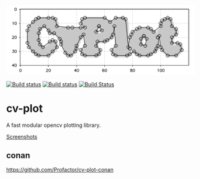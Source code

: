 ![CvPlot](doc/img/contours.PNG)

[![Build status](https://github.com/Profactor/cv-plot/workflows/CI/badge.svg)](https://github.com/Profactor/cv-plot/actions)
[![Build status](https://ci.appveyor.com/api/projects/status/2bqhfcoh0q4w2gc8?svg=true)](https://ci.appveyor.com/project/Profactor/cv-plot)
[![Build Status](https://travis-ci.org/profactor/cv-plot.svg?branch=master)](https://travis-ci.org/profactor/cv-plot)

# cv-plot
A fast modular opencv plotting library.

[Screenshots](doc/screenshots.md)

## conan
https://github.com/Profactor/cv-plot-conan


